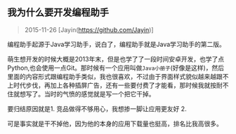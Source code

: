 我为什么要开发编程助手
------------------
> 2015-11-26 [Jayin(https://github.com/Jayin)]

编程助手起源于Java学习助手，说白了，编程助手就是Java学习助手的第二版。

萌生想开发的时候大概是2013年末，但是也学了了一段时间安卓开发，也学了点Python,也会使用一点Git。那时候有一个应用叫做`Java小册子`(好像是这样)，然后里面的内容形式跟编程助手类似，我也很喜欢，不过由于界面样式貌似越来越跟不上时代步伐，再加上各种插屏广告，还有一些要付费了才能看，那时候我就按耐不住就想写了。当时的气愤的感觉就是写一个把它干掉。

要归结原因就是1. 竞品做得不够用心，我想掺一脚让应用更友好 2.

可是事实就是干不掉他，因为他的本身的应用下载量也挺高，排名比我高很多。
